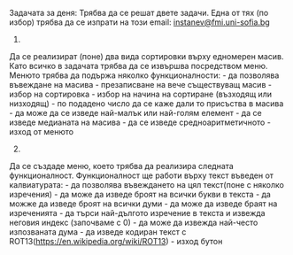 Задачата за деня:
Трябва да се решат двете задачи. Една от тях (по избор) трябва да се изпрати на този email: instanev@fmi.uni-sofia.bg 

1)
Да се реализират (поне) два вида сортировки върху едномерен масив. Като всичко в задачата трябва да се извършва посредством меню. Менюто трябва да подържа няколко функционалности:
	-	да позволява въвеждане на масива
	-	презаписване на вече съществуващ масив
	-	избор на сортировка
	-	избор на начина на сортиране (възходящ или низходящ)
	-	по подадено число да се каже дали то присъства в масива
	-	да може да се изведе най-малък или най-голям елемент
	-	да се изведе медианата на масива
	- 	да се изведе средноаритметичното 
	-	изход от менюто

2)
Да се създаде меню, което трябва да реализира следната функционалност. Функционалност ще работи върху текст въведен от калвиатурата:
	-	да позволява въвеждането на цял текст(поне с няколко изречения)
	-	да може да изведе броят на всички букви в текста
	-	да можже да изведе броят на всички думи
	-	да може да изведе браят на изреченията
	-	да търси най-дългото изречение в текста и извежда неговия индекс (започваме с 0)
	-	да може да извежда най-често изпозваната дума
	-	да изведе кодиран текст с ROT13(https://en.wikipedia.org/wiki/ROT13)
	-	изход бутон
